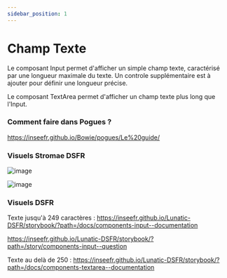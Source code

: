 ```yaml
---
sidebar_position: 1
---
```


# Champ Texte

Le composant Input permet d'afficher un simple champ texte, caractérisé par une longueur maximale du texte.
Un controle supplémentaire est à ajouter pour définir une longueur précise.

Le composant TextArea permet d'afficher un champ texte plus long que l'Input.

### Comment faire dans Pogues ?

https://inseefr.github.io/Bowie/pogues/Le%20guide/

### Visuels Stromae DSFR

![image](https://github.com/InseeFr/Stromae/assets/71011059/ce116620-812c-446b-a964-5ffe6e18e41d)

![image](https://github.com/InseeFr/Stromae/assets/71011059/c904318e-dd4b-4af3-9f5b-f8b353f3f2b2)

### Visuels DSFR

Texte jusqu'à 249 caractères :
https://inseefr.github.io/Lunatic-DSFR/storybook/?path=/docs/components-input--documentation

https://inseefr.github.io/Lunatic-DSFR/storybook/?path=/story/components-input--question

Texte au delà de 250 :
https://inseefr.github.io/Lunatic-DSFR/storybook/?path=/docs/components-textarea--documentation

